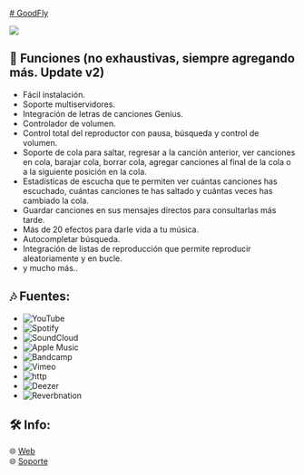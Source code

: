 [# GoodFly](https://github.com/user-attachments/assets/a7b766c4-f0a4-4e5f-9b05-6a7c29a21db4)

<a href="https://www.youtube.com/watch?v=dQw4w9WgXcQ"><img src="https://user-images.githubusercontent.com/73097560/115834477-dbab4500-a447-11eb-908a-139a6edaec5c.gif"></a>
<h2 id="features">🔔 Funciones (no exhaustivas, siempre agregando más. Update v2)</h2>

- Fácil instalación.
- Soporte multiservidores.
- Integración de letras de canciones Genius.
- Controlador de volumen.
- Control total del reproductor con pausa, búsqueda y control de volumen.
- Soporte de cola para saltar, regresar a la canción anterior, ver canciones en cola, barajar cola, borrar cola, agregar canciones al final de la cola o a la siguiente posición en la cola.
- Estadísticas de escucha que te permiten ver cuántas canciones has escuchado, cuántas canciones te has saltado y cuántas veces has cambiado la cola.
- Guardar canciones en sus mensajes directos para consultarlas más tarde.
- Más de 20 efectos para darle vida a tu música.
- Autocompletar búsqueda.
- Integración de listas de reproducción que permite reproducir aleatoriamente y en bucle.
- y mucho más..
  
## 🎶 Fuentes:

-   ![YouTube](https://img.shields.io/badge/YouTube-FF0000?style=plastic&logo=youtube&logoColor=white)
-   ![Spotify](https://img.shields.io/badge/Spotify-1ED760?style=plastic&logo=spotify&logoColor=white)
-   ![SoundCloud](https://img.shields.io/badge/SoundCloud-FF3300?style=plastic&logo=soundcloud&logoColor=white)
-   ![Apple Music](https://img.shields.io/badge/Apple%20Music-000000?style=plastic&logo=apple-music&logoColor=white)
-   ![Bandcamp](https://img.shields.io/badge/Bandcamp-629AA9?style=plastic&logo=bandcamp&logoColor=white)
-   ![Vimeo](https://img.shields.io/badge/Vimeo-1AB7EA?style=plastic&logo=vimeo&logoColor=white)
-   ![http](https://img.shields.io/badge/http-FFA500?style=plastic&logo=http&logoColor=white)
-   ![Deezer](https://img.shields.io/badge/Deezer-FF0000?style=plastic&logo=deezer&logoColor=white)
-   ![Reverbnation](https://img.shields.io/badge/Reverbnation-e130e7?style=plastic&logo=deezer&logoColor=white)

## 🛠️ Info:

🌐 [Web](https://goodflyapp.com/)
<br>
🌐 [Soporte](https://instagram.com/goodfly.ar)
